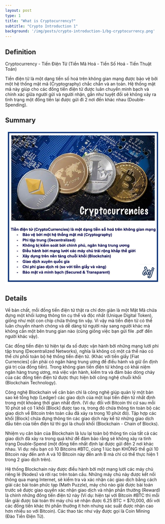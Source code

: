 ```yaml
---
layout: post
type: 1
title: "What is Cryptocurrency?"
subtitle: "Crypto Introduction 1"
background: '/img/posts/crypto-introduction-1/bg-cryptocurrency.png'
---
```


## Definition
Cryptocurrency - Tiền Điện Tử (Tiền Mã Hoá - Tiền Số Hoá - Tiền Thuật Toán)

Tiền điện tử là một dạng tiền số hoá trên không gian mạng được bảo vệ bởi một hệ thống mật mã (Cryptography) chắc chắn và an toàn. Hệ thống mật mã này giúp cho các đồng tiền điện tử được luân chuyển minh bạch và chính xác giữa người gửi và người nhận, gần như tuyệt đối sẽ không xảy ra tình trạng một đồng tiền lại được gửi đi 2 nơi đến khác nhau (Double-Spending).

## Summary
![crypto-introduction-1](/img/posts/crypto-introduction-1/sm-cryptocurrency.png)

## Details


Về bản chất, mỗi đồng tiền điện tử thật ra chỉ đơn giản là một Mật Mã chứa đựng một khối lượng thông tin cụ thể và độc nhất (Unique Digital Token), giống như một con chip chứa thông tin vậy. Vì vậy mà tiền điện tử có thể luân chuyển nhanh chóng và dễ dàng từ người này sang người khác mà không cần một bên trung gian nào (cũng giống việc bạn gửi file .pdf đến người khác vậy).

Các đồng tiền điện tử hiện tại đa số được vận hành bởi những mạng lưới phi tập trung (Decentralized Networks), nghĩa là không có một cá thể nào có thể chi phối toàn bộ hệ thống tiền điện tử. (Khác với tiền giấy [Fiat Currencies] cần phải có ngân hàng trung ương để điều hành và giữ ổn định giá trị của đồng tiền). Trong không gian tiền điện tử không có khái niệm ngân hàng trung ương, mà việc vận hành, kiểm tra và đảm bảo dòng chảy của các đồng tiền điện tử được thực hiện bởi công nghệ chuỗi khối (Blockchain Technology).

Công nghệ Blockchain về căn bản chỉ là công nghệ giúp quản lý một bản sao kê tổng hợp (Ledger) các giao dịch của một loại tiền điện tử nhất định trong một khoảng thời gian nhất định. (Ví dụ: đối với Bitcoin thì cứ sau mỗi 10 phút sẽ có 1 khối [Block] được tạo ra, trong đó chứa thông tin toàn bộ các giao dịch về Bitcoin trên toàn cầu đã xảy ra trong 10 phút đó). Tập hợp các khối [Block] chứa đựng thông tin các giao dịch này kể từ những giao dịch đầu tiên của tiền điện tử thì gọi là chuỗi khối (Blockchain - Chain of Blocks).

Nhiệm vụ căn bản của Blockchain là lưu lại toàn bộ thông tin của tất cả các giao dịch đã xảy ra trong quá khứ để đảm bảo rằng sẽ không xảy ra tình trạng Double-Spend (một đồng tiền nhất định lại được gửi đến 2 nơi khác nhau. Ví dụ: nếu bạn có 10 Bitcoins #BTC, cùng 1 lúc bạn KHÔNG thể gửi 10 Bitcoin này đến anh A và 10 Bitcoin này đến anh B mà chỉ có thể thực hiện 1 trong 2 giao dịch trên).

Hệ thống Blockchain này được điều hành bởi một mạng lưới các máy chủ riêng lẻ (Nodes) và rời rạc trên toàn cầu. Những máy chủ này được kết nối thông qua mạng Internet, sẽ kiểm tra và xác nhận các giao dịch bằng cách giải các bài toán phức tạp (Math Puzzle), máy chủ nào giải được bài toán trước sẽ được giao quyền xác nhận giao dịch và nhận phần thưởng (Reward) là chính những đồng tiền điện tử này (Ví dụ: hiện tại với Bitcoin #BTC thì mỗi lần giải được bài toán thì máy chủ sẽ nhận được 6.25 BTC = $70,000, đối với các đồng tiền khác thì phần thưởng ít hơn nhưng xác suất được nhận cao hơn nhiều so với Bitcoin). Các thao tác như vậy được gọi là Coin Mining (Đào Tiền Điện Tử).